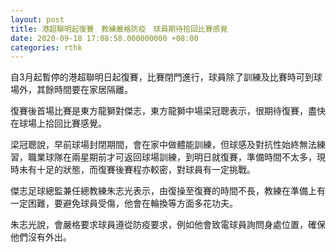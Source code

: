 ```yaml
---
layout: post
title: 港超聯明起復賽　教練嚴格防疫　球員期待拾回比賽感覺
date: 2020-09-18 17:08:58.000000000 +08:00
categories: rthk
---
```


自3月起暫停的港超聯明日起復賽，比賽閉門進行，球員除了訓練及比賽時可到球場外，其餘時間要在家居隔離。

復賽後首場比賽是東方龍獅對傑志，東方龍獅中場梁冠聰表示，很期待復賽，盡快在球場上拾回比賽感覺。

梁冠聰說，早前球場封閉期間，會在家中做體能訓練，但球感及對抗性始終無法練習，職業球隊在兩星期前才可返回球場訓練，到明日就復賽，準備時間不太多，現時未有十足的狀態，而復賽後賽程亦較密，對球員有一定挑戰。

傑志足球總監兼任總教練朱志光表示，由復操至復賽的時間不長，教練在準備上有一定困難，要避免球員受傷，他會在輪換等方面多花功夫。

朱志光說，會嚴格要求球員遵從防疫要求，例如他會致電球員詢問身處位置，確保他們沒有外出。
